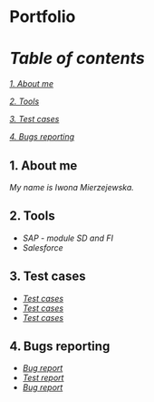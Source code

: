# Portfolio
# _Table of contents_
_[1. About me](https://github.com/iwomie/Portfolio/blob/main/README.md#1-about-me)_ 

_[2. Tools](https://github.com/iwomie/Portfolio#2-tools)_ 

_[3. Test cases](https://github.com/iwomie/Portfolio#3-test-cases)_ 

_[4. Bugs reporting](https://github.com/iwomie/Portfolio#4-bugs-reporting)_

## 1. About me 
_My name is Iwona Mierzejewska._ 
## 2. Tools 
* _SAP - module SD and FI_
* _Salesforce_ 
## 3. Test cases 
* _[Test cases](https://docs.google.com/spreadsheets/d/1SGpjxqexbIPE9JSs438MBMgA6geVcO31SISJ9r27u9c/edit?usp=share_link)_
* _[Test cases](https://docs.google.com/spreadsheets/d/1SRJXk_3-b_ZIS98n5aTPcu99Ty0H--Zjio9blAzJSFs/edit?usp=share_link)_
* _[Test cases](https://docs.google.com/spreadsheets/d/18kLK4x-17psdC-EnCq14HQb1uiNIo_uRbaVzS4AVTRo/edit?usp=share_link)_
## 4. Bugs reporting 
* _[Bug report](https://docs.google.com/spreadsheets/d/17EiWaU9rMqxWLWueae70ncigpOV_Sexu0Aq4yc3YGV8/edit?usp=share_link)_
* _[Test report](https://docs.google.com/document/d/1XFhdk0StShKBr0pOk9cfHfXyI3ce9fzmO732qFvB1Ys/edit?usp=share_link)_
* _[Bug report](https://docs.google.com/spreadsheets/d/1wosRaUmmiVkhifE9PtMZua0VE5fBsaMOzOVV7uJndL0/edit?usp=share_link)_

